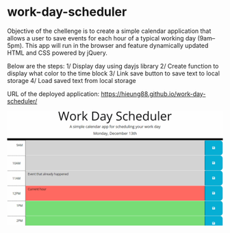 # work-day-scheduler

Objective of the chellenge is to create a simple calendar application that allows a user to save events for each hour of a typical working day (9am–5pm). This app will run in the browser and feature dynamically updated HTML and CSS powered by jQuery.

Below are the steps:
1/ Display day using dayjs library
2/ Create function to display what color to the time block
3/ Link save button to save text to local storage
4/ Load saved text from local storage

URL of the deployed application: https://hieung88.github.io/work-day-scheduler/

![work day scheduler gif](/05-third-party-apis-homework-demo.gif?raw=true)
